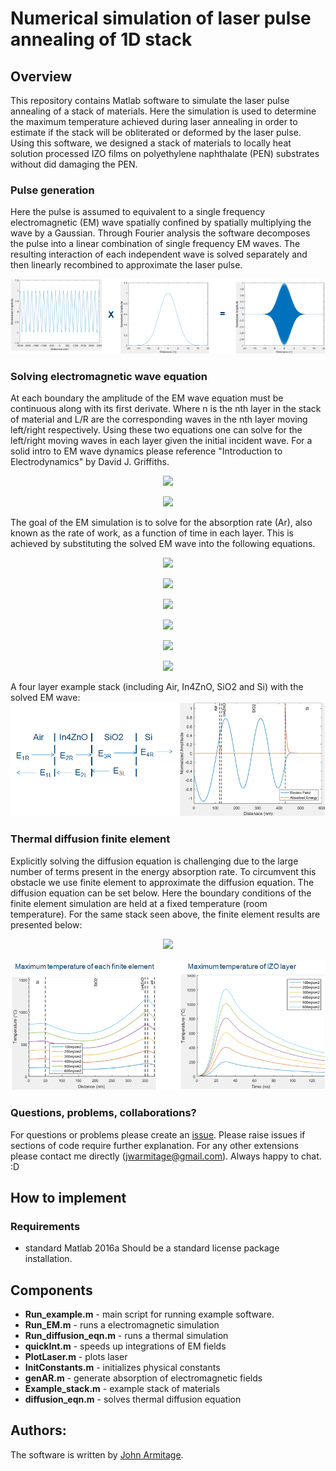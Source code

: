 # Numerical simulation of laser pulse annealing of 1D stack
## Overview

This repository contains Matlab software to simulate the laser pulse annealing of a stack of materials. Here the simulation is used to determine the maximum temperature achieved during laser annealing in order to estimate if the stack will be obliterated or deformed by the laser pulse. Using this software, we designed a stack of materials to locally heat solution processed IZO films on polyethylene naphthalate (PEN) substrates without did damaging the PEN.

### Pulse generation
Here the pulse is assumed to equivalent to a single frequency electromagnetic (EM) wave spatially confined by spatially multiplying the wave by a Gaussian. Through Fourier analysis the software decomposes the pulse into a linear combination of single frequency EM waves. The resulting interaction of each independent wave is solved separately and then linearly recombined to approximate the laser pulse.

![Laser Pulse](https://github.com/OE-FET/numerical_laser_annealing/blob/master/imgs/pulse_generation.png)

### Solving electromagnetic wave equation

At each boundary the amplitude of the EM wave equation must be continuous along with its first derivate. Where n is the nth layer in the stack of material and L/R are the corresponding waves in the nth layer moving left/right respectively. Using these two equations one can solve for the left/right moving waves in each layer given the initial incident wave. For a solid intro to EM wave dynamics please reference "Introduction to Electrodynamics" by David J. Griffiths.

<p align="center">
  <img width="" height="" src="https://latex.codecogs.com/gif.latex?E_%7Bn%2CL%7D%20&plus;E_%7Bn%2CR%7D%20%3D%20E_%7Bn&plus;1%2CL%7D%20&plus;E_%7Bn&plus;1%2CR%7D">
</p>

<p align="center">
  <img width="" height="" src="https://latex.codecogs.com/gif.latex?%5Cfrac%7B%5Cpartial%20%7D%7B%5Cpartial%20x%7D%28E_%7Bn%2CL%7D&plus;E_%7Bn%2CR%7D%29%20%3D%5Cfrac%7B%5Cpartial%20%7D%7B%5Cpartial%20x%7D%28E_%7Bn&plus;1%2CL%7D&plus;E_%7Bn&plus;1%2CR%7D%29">
</p>



The goal of the EM simulation is to solve for the absorption rate (Ar), also known as the rate of work, as a function of time in each layer. This is achieved by substituting the solved EM wave into the following equations. 

<p align="center">
  <img width="" height="" src="https://latex.codecogs.com/gif.latex?D%20%3D%20%5Cvarepsilon%20E">
</p>

<p align="center">
  <img width="" height="" src="https://latex.codecogs.com/gif.latex?%5Cbigtriangledown%20E%20%3D%20-%5Cfrac%7B%5Cpartial%20B%7D%7B%5Cpartial%20t%7D">
</p>


<p align="center">
  <img width="" height="" src="https://latex.codecogs.com/gif.latex?H%20%3D%20%5Cfrac%7BB%7D%7B%5Cmu%20%7D">
</p>


<p align="center">
  <img width="" height="" src="https://latex.codecogs.com/gif.latex?U%20%3D%20%5Cfrac%7B1%7D%7B2%7D%28E%5Ccdot%20D&plus;B%5Ccdot%20H%29%29">
</p>

<p align="center">
  <img width="" height="" src="https://latex.codecogs.com/gif.latex?S%20%3D%20E%20%5Ctimes%20H">
</p>

<p align="center">
  <img width="" height="" src="https://latex.codecogs.com/gif.latex?Ar%20%3D%20%5Cfrac%7B%5Cpartial%20W%7D%7B%5Cpartial%20t%7D%20%3D%20J%5Ccdot%20E%20%3D%20-%5Cfrac%7B%5Cpartial%20U%7D%7B%5Cpartial%20t%7D-%5Cbigtriangledown%20%5Ccdot%20S">
</p>



A four layer example stack (including Air, In4ZnO, SiO2 and Si) with the solved EM wave:
![Laser Pulse](https://github.com/OE-FET/numerical_laser_annealing/blob/master/imgs/wave_reflections.png)
### Thermal diffusion finite element

Explicitly solving the diffusion equation is challenging due to the large number of terms present in the energy absorption rate. To circumvent this obstacle we use finite element to approximate the diffusion equation. The diffusion equation can be set below. Here the boundary conditions of the finite element simulation are held at a fixed temperature (room temperature). For the same stack seen above, the finite element results are presented below:

<p align="center">
  <img width="" height="" src="https://latex.codecogs.com/gif.latex?%5Cfrac%7B%5Cpartial%20Q%7D%7B%5Cpartial%20t%7D%3D%5Cvarrho%20%5Ccdot%20C_%7Bp%7D%5Ccdot%20%5Cfrac%7B%5Cpartial%20T%7D%7B%5Cpartial%20t%7D-%5Cbigtriangledown%20%28k%5Cbigtriangledown%20T%29">
</p>



![Diffusion Equation](https://github.com/OE-FET/numerical_laser_annealing/blob/master/imgs/Finite_element_results.png)
### Questions, problems, collaborations?
For questions or problems please create an [issue](https://github.com/OE-FET/numerical_laser_annealing/issues). Please raise issues if sections of code require further explanation. For any other extensions please contact me directly (jwarmitage@gmail.com). Always happy to chat. :D

## How to implement
### Requirements
- standard Matlab 2016a
Should be a standard license package installation. 

## Components
- **Run_example.m** - main script for running example software.
- **Run_EM.m** - runs a electromagnetic simulation
- **Run_diffusion_eqn.m** - runs a thermal simulation
- **quickInt.m** - speeds up integrations of EM fields
- **PlotLaser.m** - plots laser 
- **InitConstants.m** - initializes physical constants
- **genAR.m** - generate absorption of electromagnetic fields
- **Example_stack.m** - example stack of materials
- **diffusion_eqn.m** - solves thermal diffusion equation 

## Authors:
The software is written by [John Armitage](https://github.com/jwarmitage).
